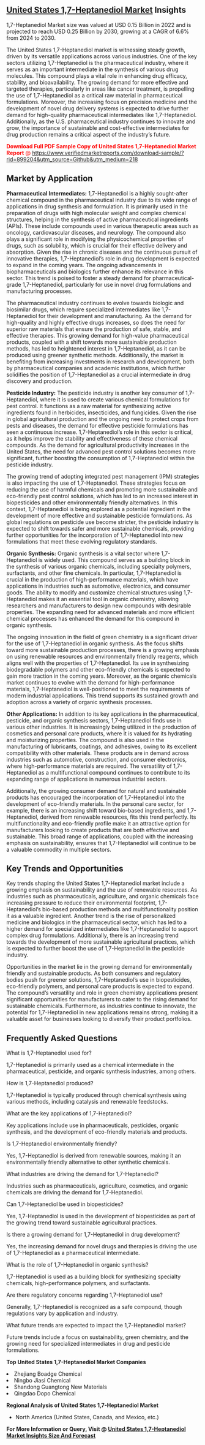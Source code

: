 <h2><a href="https://www.verifiedmarketreports.com/download-sample/?rid=899204&amp;utm_source=Github&amp;utm_medium=218" target="_blank">United States 1,7-Heptanediol Market</a> Insights</h2><p>1,7-Heptanediol Market size was valued at USD 0.15 Billion in 2022 and is projected to reach USD 0.25 Billion by 2030, growing at a CAGR of 6.6% from 2024 to 2030.</p><p><p>The United States 1,7-Heptanediol market is witnessing steady growth, driven by its versatile applications across various industries. One of the key sectors utilizing 1,7-Heptanediol is the pharmaceutical industry, where it serves as an important intermediate in the synthesis of various drug molecules. This compound plays a vital role in enhancing drug efficacy, stability, and bioavailability. The growing demand for more effective and targeted therapies, particularly in areas like cancer treatment, is propelling the use of 1,7-Heptanediol as a critical raw material in pharmaceutical formulations. Moreover, the increasing focus on precision medicine and the development of novel drug delivery systems is expected to drive further demand for high-quality pharmaceutical intermediates like 1,7-Heptanediol. Additionally, as the U.S. pharmaceutical industry continues to innovate and grow, the importance of sustainable and cost-effective intermediates for drug production remains a critical aspect of the industry’s future. <p><span class=""><span style="color: #ff0000;"><strong>Download Full PDF Sample Copy of United States 1,7-Heptanediol Market Report</strong> @ </span><a href="https://www.verifiedmarketreports.com/download-sample/?rid=899204&amp;utm_source=Github&amp;utm_medium=218" target="_blank">https://www.verifiedmarketreports.com/download-sample/?rid=899204&amp;utm_source=Github&amp;utm_medium=218</a></span></p></p> <h2>Market by Application</h2> <p><strong>Pharmaceutical Intermediates:</strong> 1,7-Heptanediol is a highly sought-after chemical compound in the pharmaceutical industry due to its wide range of applications in drug synthesis and formulation. It is primarily used in the preparation of drugs with high molecular weight and complex chemical structures, helping in the synthesis of active pharmaceutical ingredients (APIs). These include compounds used in various therapeutic areas such as oncology, cardiovascular diseases, and neurology. The compound also plays a significant role in modifying the physicochemical properties of drugs, such as solubility, which is crucial for their effective delivery and absorption. Given the rise in chronic diseases and the continuous pursuit of innovative therapies, 1,7-Heptanediol’s role in drug development is expected to expand in the coming years. The ongoing advancements in biopharmaceuticals and biologics further enhance its relevance in this sector. This trend is poised to foster a steady demand for pharmaceutical-grade 1,7-Heptanediol, particularly for use in novel drug formulations and manufacturing processes. <p>The pharmaceutical industry continues to evolve towards biologic and biosimilar drugs, which require specialized intermediates like 1,7-Heptanediol for their development and manufacturing. As the demand for high-quality and highly effective drugs increases, so does the need for superior raw materials that ensure the production of safe, stable, and effective therapies. This growing demand for high-value pharmaceutical products, coupled with a shift towards more sustainable production methods, has led to heightened interest in 1,7-Heptanediol, as it can be produced using greener synthetic methods. Additionally, the market is benefiting from increasing investments in research and development, both by pharmaceutical companies and academic institutions, which further solidifies the position of 1,7-Heptanediol as a crucial intermediate in drug discovery and production.</p> <p><strong>Pesticide Industry:</strong> The pesticide industry is another key consumer of 1,7-Heptanediol, where it is used to create various chemical formulations for pest control. It functions as a raw material for synthesizing active ingredients found in herbicides, insecticides, and fungicides. Given the rise in global agricultural production and the ongoing need to protect crops from pests and diseases, the demand for effective pesticide formulations has seen a continuous increase. 1,7-Heptanediol’s role in this sector is critical, as it helps improve the stability and effectiveness of these chemical compounds. As the demand for agricultural productivity increases in the United States, the need for advanced pest control solutions becomes more significant, further boosting the consumption of 1,7-Heptanediol within the pesticide industry. <p>The growing trend of adopting integrated pest management (IPM) strategies is also impacting the use of 1,7-Heptanediol. These strategies focus on reducing the use of harmful chemicals and promoting more sustainable and eco-friendly pest control solutions, which has led to an increased interest in biopesticides and other environmentally friendly alternatives. In this context, 1,7-Heptanediol is being explored as a potential ingredient in the development of more effective and sustainable pesticide formulations. As global regulations on pesticide use become stricter, the pesticide industry is expected to shift towards safer and more sustainable chemicals, providing further opportunities for the incorporation of 1,7-Heptanediol into new formulations that meet these evolving regulatory standards.</p> <p><strong>Organic Synthesis:</strong> Organic synthesis is a vital sector where 1,7-Heptanediol is widely used. This compound serves as a building block in the synthesis of various organic chemicals, including specialty polymers, surfactants, and other fine chemicals. In particular, 1,7-Heptanediol is crucial in the production of high-performance materials, which have applications in industries such as automotive, electronics, and consumer goods. The ability to modify and customize chemical structures using 1,7-Heptanediol makes it an essential tool in organic chemistry, allowing researchers and manufacturers to design new compounds with desirable properties. The expanding need for advanced materials and more efficient chemical processes has enhanced the demand for this compound in organic synthesis. <p>The ongoing innovation in the field of green chemistry is a significant driver for the use of 1,7-Heptanediol in organic synthesis. As the focus shifts toward more sustainable production processes, there is a growing emphasis on using renewable resources and environmentally friendly reagents, which aligns well with the properties of 1,7-Heptanediol. Its use in synthesizing biodegradable polymers and other eco-friendly chemicals is expected to gain more traction in the coming years. Moreover, as the organic chemicals market continues to evolve with the demand for high-performance materials, 1,7-Heptanediol is well-positioned to meet the requirements of modern industrial applications. This trend supports its sustained growth and adoption across a variety of organic synthesis processes.</p> <p><strong>Other Applications:</strong> In addition to its key applications in the pharmaceutical, pesticide, and organic synthesis sectors, 1,7-Heptanediol finds use in various other industries. It is increasingly being utilized in the production of cosmetics and personal care products, where it is valued for its hydrating and moisturizing properties. The compound is also used in the manufacturing of lubricants, coatings, and adhesives, owing to its excellent compatibility with other materials. These products are in demand across industries such as automotive, construction, and consumer electronics, where high-performance materials are required. The versatility of 1,7-Heptanediol as a multifunctional compound continues to contribute to its expanding range of applications in numerous industrial sectors. <p>Additionally, the growing consumer demand for natural and sustainable products has encouraged the incorporation of 1,7-Heptanediol into the development of eco-friendly materials. In the personal care sector, for example, there is an increasing shift toward bio-based ingredients, and 1,7-Heptanediol, derived from renewable resources, fits this trend perfectly. Its multifunctionality and eco-friendly profile make it an attractive option for manufacturers looking to create products that are both effective and sustainable. This broad range of applications, coupled with the increasing emphasis on sustainability, ensures that 1,7-Heptanediol will continue to be a valuable commodity in multiple sectors.</p> <h2>Key Trends and Opportunities</h2> <p>Key trends shaping the United States 1,7-Heptanediol market include a growing emphasis on sustainability and the use of renewable resources. As industries such as pharmaceuticals, agriculture, and organic chemicals face increasing pressure to reduce their environmental footprint, 1,7-Heptanediol’s bio-based production methods and multifunctionality position it as a valuable ingredient. Another trend is the rise of personalized medicine and biologics in the pharmaceutical sector, which has led to a higher demand for specialized intermediates like 1,7-Heptanediol to support complex drug formulations. Additionally, there is an increasing trend towards the development of more sustainable agricultural practices, which is expected to further boost the use of 1,7-Heptanediol in the pesticide industry. <p>Opportunities in the market lie in the growing demand for environmentally friendly and sustainable products. As both consumers and regulatory bodies push for greener solutions, 1,7-Heptanediol’s use in biopesticides, eco-friendly polymers, and personal care products is expected to expand. The compound’s versatility and role in green chemistry applications present significant opportunities for manufacturers to cater to the rising demand for sustainable chemicals. Furthermore, as industries continue to innovate, the potential for 1,7-Heptanediol in new applications remains strong, making it a valuable asset for businesses looking to diversify their product portfolios.</p> <h2>Frequently Asked Questions</h2> <p>What is 1,7-Heptanediol used for?</p> <p>1,7-Heptanediol is primarily used as a chemical intermediate in the pharmaceutical, pesticide, and organic synthesis industries, among others.</p> <p>How is 1,7-Heptanediol produced?</p> <p>1,7-Heptanediol is typically produced through chemical synthesis using various methods, including catalysis and renewable feedstocks.</p> <p>What are the key applications of 1,7-Heptanediol?</p> <p>Key applications include use in pharmaceuticals, pesticides, organic synthesis, and the development of eco-friendly materials and products.</p> <p>Is 1,7-Heptanediol environmentally friendly?</p> <p>Yes, 1,7-Heptanediol is derived from renewable sources, making it an environmentally friendly alternative to other synthetic chemicals.</p> <p>What industries are driving the demand for 1,7-Heptanediol?</p> <p>Industries such as pharmaceuticals, agriculture, cosmetics, and organic chemicals are driving the demand for 1,7-Heptanediol.</p> <p>Can 1,7-Heptanediol be used in biopesticides?</p> <p>Yes, 1,7-Heptanediol is used in the development of biopesticides as part of the growing trend toward sustainable agricultural practices.</p> <p>Is there a growing demand for 1,7-Heptanediol in drug development?</p> <p>Yes, the increasing demand for novel drugs and therapies is driving the use of 1,7-Heptanediol as a pharmaceutical intermediate.</p> <p>What is the role of 1,7-Heptanediol in organic synthesis?</p> <p>1,7-Heptanediol is used as a building block for synthesizing specialty chemicals, high-performance polymers, and surfactants.</p> <p>Are there regulatory concerns regarding 1,7-Heptanediol use?</p> <p>Generally, 1,7-Heptanediol is recognized as a safe compound, though regulations vary by application and industry.</p> <p>What future trends are expected to impact the 1,7-Heptanediol market?</p> <p>Future trends include a focus on sustainability, green chemistry, and the growing need for specialized intermediates in drug and pesticide formulations.</p> </p><p><strong>Top United States 1,7-Heptanediol Market Companies</strong></p><div data-test-id=""><p><li>Zhejiang Boadge Chemical</li><li> Ningbo Jiasi Chemical</li><li> Shandong Guangtong New Materials</li><li> Qingdao Dopo Chemical</li></p><div><strong>Regional Analysis of&nbsp;United States 1,7-Heptanediol Market</strong></div><ul><li dir="ltr"><p dir="ltr">North America&nbsp;(United States, Canada, and Mexico, etc.)</p></li></ul><p><strong>For More Information or Query, Visit @&nbsp;</strong><strong><a href="https://www.verifiedmarketreports.com/product/1-7-heptanediol-market/?utm_source=Github&amp;utm_medium=218" target="_blank">United States 1,7-Heptanediol Market Insights Size And Forecast</a></strong></p></div>
